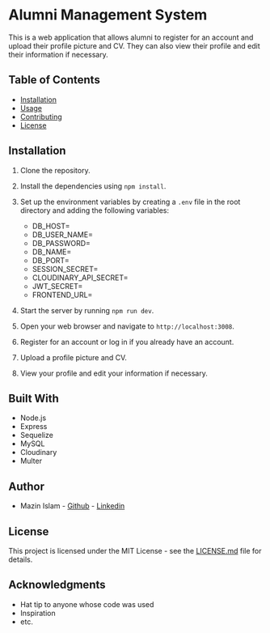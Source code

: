 # Alumni Management System

This is a web application that allows alumni to register for an account and upload their profile picture and CV. They can also view their profile and edit their information if necessary.

## Table of Contents

- [Installation](#installation)
- [Usage](#usage)
- [Contributing](#contributing)
- [License](#license)

## Installation

1. Clone the repository.
2. Install the dependencies using `npm install`.
3. Set up the environment variables by creating a `.env` file in the root directory and adding the following variables:
    - DB_HOST=<database host>
    - DB_USER_NAME=<database user>
    - DB_PASSWORD=<database password>
    - DB_NAME=<database name>
    - DB_PORT=<database port>
    - SESSION_SECRET=<session secret>
    - CLOUDINARY_API_SECRET=<Cloudinary API secret>
    - JWT_SECRET=<JWT secret>
    - FRONTEND_URL=<frontend URL>

4. Start the server by running `npm run dev`.
5. Open your web browser and navigate to `http://localhost:3008`.
6. Register for an account or log in if you already have an account.
7. Upload a profile picture and CV.
8. View your profile and edit your information if necessary.

## Built With

- Node.js
- Express
- Sequelize
- MySQL
- Cloudinary
- Multer

## Author

- Mazin Islam - [Github](https://github.com/N1ghtHunter) - [Linkedin](https://www.linkedin.com/in/mazin-islam-88658b22b/)

## License

This project is licensed under the MIT License - see the [LICENSE.md](LICENSE.md) file for details.

## Acknowledgments

- Hat tip to anyone whose code was used
- Inspiration
- etc.